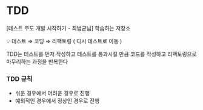 # TDD


[테스트 주도 개발 시작하기 - 최범균님] 학습하는 저장소

<aside>
💡 테스트 ⇒ 코딩 ⇒ 리팩토링 ( 다시 테스트로 이동 )


TDD는 테스트를 먼저 작성하고 테스트를 통과시킬 만큼 코드를 작성하고 리팩토링으로 마무리하는 과정을 반복한다

</aside>


### TDD 규칙

- 쉬운 경우에서 어려운 경우로 진행
- 예외적인 경우에서 정상인 경우로 진행
